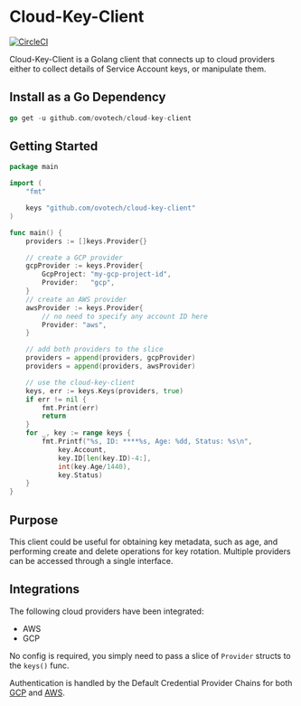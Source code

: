 # Cloud-Key-Client
 [![CircleCI](https://circleci.com/gh/ovotech/cloud-key-client.svg?style=svg&circle-token=4a7b48b664bf017b6256234f5de24c5b70c54168)](https://circleci.com/gh/ovotech/cloud-key-client)

Cloud-Key-Client is a Golang client that connects up to cloud providers either
to collect details of Service Account keys, or manipulate them.


## Install as a Go Dependency

```go
go get -u github.com/ovotech/cloud-key-client
```


## Getting Started

```go
package main

import (
	"fmt"

	keys "github.com/ovotech/cloud-key-client"
)

func main() {
	providers := []keys.Provider{}

	// create a GCP provider
	gcpProvider := keys.Provider{
		GcpProject: "my-gcp-project-id",
		Provider:   "gcp",
	}
	// create an AWS provider
	awsProvider := keys.Provider{
		// no need to specify any account ID here
		Provider: "aws",
	}

	// add both providers to the slice
	providers = append(providers, gcpProvider)
	providers = append(providers, awsProvider)

	// use the cloud-key-client
	keys, err := keys.Keys(providers, true)
	if err != nil {
		fmt.Print(err)
		return
	}
	for _, key := range keys {
		fmt.Printf("%s, ID: ****%s, Age: %dd, Status: %s\n",
			key.Account,
			key.ID[len(key.ID)-4:],
			int(key.Age/1440),
			key.Status)
	}
}
```

## Purpose

This client could be useful for obtaining key metadata, such as age, and 
performing create and delete operations for key rotation. Multiple providers 
can be accessed through a single interface.


## Integrations

The following cloud providers have been integrated:

* AWS
* GCP

No config is required, you simply need to pass a slice of `Provider` structs to
the `keys()` func.

Authentication is handled by the Default Credential Provider Chains for both
[GCP](https://cloud.google.com/docs/authentication/production#auth-cloud-implicit-go)
and [AWS](https://docs.aws.amazon.com/sdk-for-java/v1/developer-guide/credentials.html#credentials-default).
